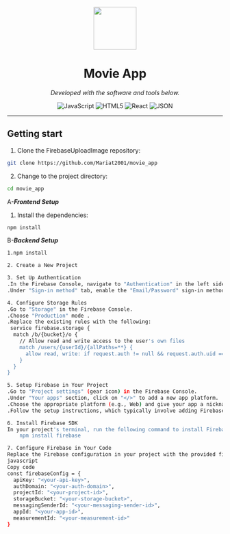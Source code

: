 <p align="center">
  <img src="https://cdn-icons-png.flaticon.com/512/6295/6295417.png" width="100" />
</p>
<p align="center">
    <h1 align="center">Movie App</h1>
</p>


<p align="center">
		<em>Developed with the software and tools below.</em>
</p>
<p align="center">
	<img src="https://img.shields.io/badge/JavaScript-F7DF1E.svg?style=flat&logo=JavaScript&logoColor=black" alt="JavaScript">
	<img src="https://img.shields.io/badge/HTML5-E34F26.svg?style=flat&logo=HTML5&logoColor=white" alt="HTML5">
	<img src="https://img.shields.io/badge/React-61DAFB.svg?style=flat&logo=React&logoColor=black" alt="React">
	<img src="https://img.shields.io/badge/JSON-000000.svg?style=flat&logo=JSON&logoColor=white" alt="JSON">
</p>
<hr>

##  Getting start

1. Clone the FirebaseUploadImage repository:

```sh
git clone https://github.com/Mariat2001/movie_app
```
2. Change to the project directory:

```sh
cd movie_app
```
  A-***Frontend Setup***
  
1. Install the dependencies:

```sh
npm install
```
  B-***Backend Setup***

```sh
1.npm install
```

```sh
2. Create a New Project
```

```sh
3. Set Up Authentication
.In the Firebase Console, navigate to "Authentication" in the left sidebar.
.Under "Sign-in method" tab, enable the "Email/Password" sign-in method.
```

```sh
4. Configure Storage Rules
.Go to "Storage" in the Firebase Console.
.Choose "Production" mode .
.Replace the existing rules with the following:
 service firebase.storage {
  match /b/{bucket}/o {
    // Allow read and write access to the user's own files
    match /users/{userId}/{allPaths=**} {
      allow read, write: if request.auth != null && request.auth.uid == userId;
    }
  }
}

```

```sh
5. Setup Firebase in Your Project
.Go to "Project settings" (gear icon) in the Firebase Console.
.Under "Your apps" section, click on "</>" to add a new app platform.
.Choose the appropriate platform (e.g., Web) and give your app a nickname.
.Follow the setup instructions, which typically involve adding Firebase SDK to your project.
```

```sh
6. Install Firebase SDK
In your project's terminal, run the following command to install Firebase SDK using npm:
    npm install firebase

```

```sh
7. Configure Firebase in Your Code
Replace the Firebase configuration in your project with the provided firebaseConfig object:
javascript
Copy code
const firebaseConfig = {
  apiKey: "<your-api-key>",
  authDomain: "<your-auth-domain>",
  projectId: "<your-project-id>",
  storageBucket: "<your-storage-bucket>",
  messagingSenderId: "<your-messaging-sender-id>",
  appId: "<your-app-id>",
  measurementId: "<your-measurement-id>"
}
```
